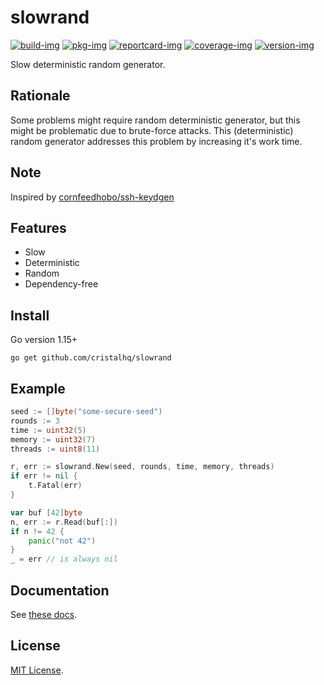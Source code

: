 # slowrand

[![build-img]][build-url]
[![pkg-img]][pkg-url]
[![reportcard-img]][reportcard-url]
[![coverage-img]][coverage-url]
[![version-img]][version-url]

Slow deterministic random generator.

## Rationale

Some problems might require random deterministic generator, but this might be problematic due to brute-force attacks.
This (deterministic) random generator addresses this problem by increasing it's work time.

## Note

Inspired by [cornfeedhobo/ssh-keydgen](https://github.com/cornfeedhobo/ssh-keydgen)

## Features

- Slow
- Deterministic
- Random
- Dependency-free

## Install

Go version 1.15+

```
go get github.com/cristalhq/slowrand
```

## Example

```go
seed := []byte("some-secure-seed")
rounds := 3
time := uint32(5)
memory := uint32(7)
threads := uint8(11)

r, err := slowrand.New(seed, rounds, time, memory, threads)
if err != nil {
    t.Fatal(err)
}

var buf [42]byte
n, err := r.Read(buf[:])
if n != 42 {
    panic("not 42")
}
_ = err // is always nil
```

## Documentation

See [these docs][pkg-url].

## License

[MIT License](LICENSE).

[build-img]: https://github.com/cristalhq/slowrand/workflows/build/badge.svg
[build-url]: https://github.com/cristalhq/slowrand/actions
[pkg-img]: https://pkg.go.dev/badge/cristalhq/slowrand
[pkg-url]: https://pkg.go.dev/github.com/cristalhq/slowrand
[reportcard-img]: https://goreportcard.com/badge/cristalhq/slowrand
[reportcard-url]: https://goreportcard.com/report/cristalhq/slowrand
[coverage-img]: https://codecov.io/gh/cristalhq/slowrand/branch/main/graph/badge.svg
[coverage-url]: https://codecov.io/gh/cristalhq/slowrand
[version-img]: https://img.shields.io/github/v/release/cristalhq/slowrand
[version-url]: https://github.com/cristalhq/slowrand/releases
